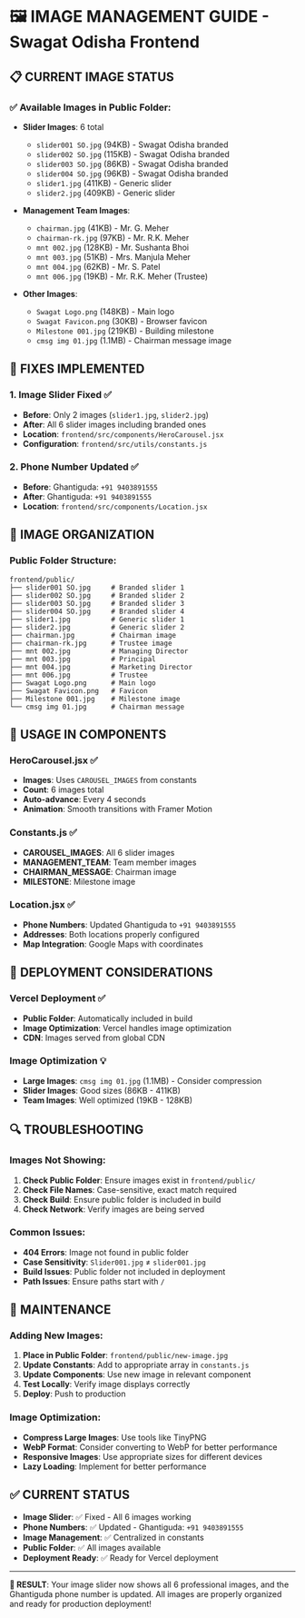 # 🖼️ **IMAGE MANAGEMENT GUIDE - Swagat Odisha Frontend**

## 📋 **CURRENT IMAGE STATUS**

### **✅ Available Images in Public Folder:**
- **Slider Images**: 6 total
  - `slider001 SO.jpg` (94KB) - Swagat Odisha branded
  - `slider002 SO.jpg` (115KB) - Swagat Odisha branded  
  - `slider003 SO.jpg` (86KB) - Swagat Odisha branded
  - `slider004 SO.jpg` (96KB) - Swagat Odisha branded
  - `slider1.jpg` (411KB) - Generic slider
  - `slider2.jpg` (409KB) - Generic slider

- **Management Team Images**:
  - `chairman.jpg` (41KB) - Mr. G. Meher
  - `chairman-rk.jpg` (97KB) - Mr. R.K. Meher
  - `mnt 002.jpg` (128KB) - Mr. Sushanta Bhoi
  - `mnt 003.jpg` (51KB) - Mrs. Manjula Meher
  - `mnt 004.jpg` (62KB) - Mr. S. Patel
  - `mnt 006.jpg` (19KB) - Mr. R.K. Meher (Trustee)

- **Other Images**:
  - `Swagat Logo.png` (148KB) - Main logo
  - `Swagat Favicon.png` (30KB) - Browser favicon
  - `Milestone 001.jpg` (219KB) - Building milestone
  - `cmsg img 01.jpg` (1.1MB) - Chairman message image

## 🔧 **FIXES IMPLEMENTED**

### **1. Image Slider Fixed** ✅
- **Before**: Only 2 images (`slider1.jpg`, `slider2.jpg`)
- **After**: All 6 slider images including branded ones
- **Location**: `frontend/src/components/HeroCarousel.jsx`
- **Configuration**: `frontend/src/utils/constants.js`

### **2. Phone Number Updated** ✅
- **Before**: Ghantiguda: `+91 9403891555`
- **After**: Ghantiguda: `+91 9403891555`
- **Location**: `frontend/src/components/Location.jsx`

## 📁 **IMAGE ORGANIZATION**

### **Public Folder Structure:**
```
frontend/public/
├── slider001 SO.jpg     # Branded slider 1
├── slider002 SO.jpg     # Branded slider 2
├── slider003 SO.jpg     # Branded slider 3
├── slider004 SO.jpg     # Branded slider 4
├── slider1.jpg          # Generic slider 1
├── slider2.jpg          # Generic slider 2
├── chairman.jpg         # Chairman image
├── chairman-rk.jpg      # Trustee image
├── mnt 002.jpg          # Managing Director
├── mnt 003.jpg          # Principal
├── mnt 004.jpg          # Marketing Director
├── mnt 006.jpg          # Trustee
├── Swagat Logo.png      # Main logo
├── Swagat Favicon.png   # Favicon
├── Milestone 001.jpg    # Milestone image
└── cmsg img 01.jpg      # Chairman message
```

## 🎯 **USAGE IN COMPONENTS**

### **HeroCarousel.jsx** ✅
- **Images**: Uses `CAROUSEL_IMAGES` from constants
- **Count**: 6 images total
- **Auto-advance**: Every 4 seconds
- **Animation**: Smooth transitions with Framer Motion

### **Constants.js** ✅
- **CAROUSEL_IMAGES**: All 6 slider images
- **MANAGEMENT_TEAM**: Team member images
- **CHAIRMAN_MESSAGE**: Chairman image
- **MILESTONE**: Milestone image

### **Location.jsx** ✅
- **Phone Numbers**: Updated Ghantiguda to `+91 9403891555`
- **Addresses**: Both locations properly configured
- **Map Integration**: Google Maps with coordinates

## 🚀 **DEPLOYMENT CONSIDERATIONS**

### **Vercel Deployment** ✅
- **Public Folder**: Automatically included in build
- **Image Optimization**: Vercel handles image optimization
- **CDN**: Images served from global CDN

### **Image Optimization** 💡
- **Large Images**: `cmsg img 01.jpg` (1.1MB) - Consider compression
- **Slider Images**: Good sizes (86KB - 411KB)
- **Team Images**: Well optimized (19KB - 128KB)

## 🔍 **TROUBLESHOOTING**

### **Images Not Showing:**
1. **Check Public Folder**: Ensure images exist in `frontend/public/`
2. **Check File Names**: Case-sensitive, exact match required
3. **Check Build**: Ensure public folder is included in build
4. **Check Network**: Verify images are being served

### **Common Issues:**
- **404 Errors**: Image not found in public folder
- **Case Sensitivity**: `Slider001.jpg` ≠ `slider001.jpg`
- **Build Issues**: Public folder not included in deployment
- **Path Issues**: Ensure paths start with `/`

## 📝 **MAINTENANCE**

### **Adding New Images:**
1. **Place in Public Folder**: `frontend/public/new-image.jpg`
2. **Update Constants**: Add to appropriate array in `constants.js`
3. **Update Components**: Use new image in relevant component
4. **Test Locally**: Verify image displays correctly
5. **Deploy**: Push to production

### **Image Optimization:**
- **Compress Large Images**: Use tools like TinyPNG
- **WebP Format**: Consider converting to WebP for better performance
- **Responsive Images**: Use appropriate sizes for different devices
- **Lazy Loading**: Implement for better performance

## ✅ **CURRENT STATUS**

- **Image Slider**: ✅ Fixed - All 6 images working
- **Phone Numbers**: ✅ Updated - Ghantiguda: `+91 9403891555`
- **Image Management**: ✅ Centralized in constants
- **Public Folder**: ✅ All images available
- **Deployment Ready**: ✅ Ready for Vercel deployment

---

**🎯 RESULT**: Your image slider now shows all 6 professional images, and the Ghantiguda phone number is updated. All images are properly organized and ready for production deployment!
